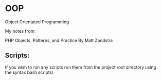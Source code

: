 # OOP
Object Orientated Programming

My notes from:

PHP Objects, Patterns, and Practice
By Matt Zandstra

## Scripts:
If you wish to run any scripts run them from the project root directory using
the syntax bash scripts/<script>

## Exercise #1:

Your mission should you choose to accept it, will be to go undercover in
Conglomerate Inc., this monstrosity loves to gather data, all kinds of data,
data from everywhere.  The big boss "El Jefe" has instructed everyone at the
company to find ways to add more content to the website.  In order to work your
way up the corporate ladder you must design a system that is:

1) Object orientated in php

2) Easily extensible in the future

3) Able to accept the following file types:
  a) Text files (csv)
  b) Yaml files (yml)
  c) For the zealous enough ... twitter feeds.

4) You will need to provide basic coverage using php unit testing.

As always, should you or any of your team be caught or killed, the Secretary
will disavow any knowledge of your actions. This recording will self-destruct in
five seconds.

Good luck!
